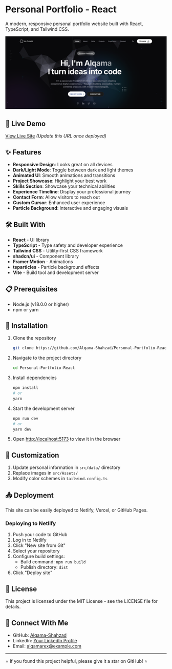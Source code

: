 # Personal Portfolio - React

A modern, responsive personal portfolio website built with React, TypeScript, and Tailwind CSS.

![Portfolio Screenshot](https://github.com/Alqama-Shahzad/Personal-Portfolio-React/raw/master/src/Assets/Screenshot_of_page.png)

## 🚀 Live Demo

[View Live Site](https://alqama-portfolio.netlify.app/) *(Update this URL once deployed)*

## ✨ Features

- **Responsive Design**: Looks great on all devices
- **Dark/Light Mode**: Toggle between dark and light themes
- **Animated UI**: Smooth animations and transitions
- **Project Showcase**: Highlight your best work
- **Skills Section**: Showcase your technical abilities
- **Experience Timeline**: Display your professional journey
- **Contact Form**: Allow visitors to reach out
- **Custom Cursor**: Enhanced user experience
- **Particle Background**: Interactive and engaging visuals

## 🛠️ Built With

- **React** - UI library
- **TypeScript** - Type safety and developer experience
- **Tailwind CSS** - Utility-first CSS framework
- **shadcn/ui** - Component library
- **Framer Motion** - Animations
- **tsparticles** - Particle background effects
- **Vite** - Build tool and development server

## 📋 Prerequisites

- Node.js (v18.0.0 or higher)
- npm or yarn

## 🔧 Installation

1. Clone the repository
   ```bash
   git clone https://github.com/Alqama-Shahzad/Personal-Portfolio-React.git
   ```

2. Navigate to the project directory
   ```bash
   cd Personal-Portfolio-React
   ```

3. Install dependencies
   ```bash
   npm install
   # or
   yarn
   ```

4. Start the development server
   ```bash
   npm run dev
   # or
   yarn dev
   ```

5. Open [http://localhost:5173](http://localhost:5173) to view it in the browser

## 📝 Customization

1. Update personal information in `src/data/` directory
2. Replace images in `src/Assets/`
3. Modify color schemes in `tailwind.config.ts`

## 📤 Deployment

This site can be easily deployed to Netlify, Vercel, or GitHub Pages.

### Deploying to Netlify

1. Push your code to GitHub
2. Log in to Netlify
3. Click "New site from Git"
4. Select your repository
5. Configure build settings:
   - Build command: `npm run build`
   - Publish directory: `dist`
6. Click "Deploy site"

## 📄 License

This project is licensed under the MIT License - see the LICENSE file for details.

## 🤝 Connect With Me

- GitHub: [Alqama-Shahzad](https://github.com/Alqama-Shahzad)
- LinkedIn: [Your LinkedIn Profile](https://linkedin.com/in/your-profile)
- Email: alqamarex@example.com

---

⭐️ If you found this project helpful, please give it a star on GitHub! ⭐️
